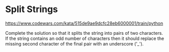 <!--
SPDX-FileCopyrightText: 2022 Vladimir Rusinov

SPDX-License-Identifier: Apache-2.0
-->

# Split Strings

https://www.codewars.com/kata/515de9ae9dcfc28eb6000001/train/python

Complete the solution so that it splits the string into pairs of two characters. If the string contains an odd number of characters then it should replace the missing second character of the final pair with an underscore ('_').